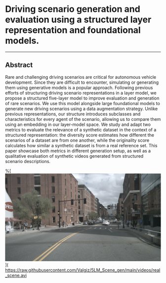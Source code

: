 # Driving scenario generation and evaluation using a structured layer representation and foundational models.
----

## Abstract
Rare and challenging driving scenarios are critical for autonomous vehicle development. Since they are difficult to encounter, simulating or generating them using generative models is a popular approach. Following previous efforts of structuring driving scenario representations in a layer model, we propose a structured five-layer model to improve evaluation and generation of rare scenarios. We use this model alongside large foundational models to generate new driving scenarios using a data augmentation strategy. Unlike previous representations, our structure introduces subclasses and characteristics for every agent of the scenario, allowing us to compare them using an embedding in our layer-model space. We study and adapt two metrics to evaluate the relevance of a synthetic dataset in the context of a structured representation: the diversity score estimates how different the scenarios of a dataset are from one another, while the originality score calculates how similar a synthetic dataset is from a real reference set. This paper showcase both metrics in different generation setup, as well as a qualitative evaluation of synthetic videos generated from structured scenario descriptions.

%[![Watch the video](https://raw.githubusercontent.com/Valgiz/5LM_Scene_gen/main/thumbnails/n008-2018-08-01-15-16-36-0400__CAM_FRONT__1533151603512404.jpg)](
https://raw.githubusercontent.com/Valgiz/5LM_Scene_gen/main/videos/real_scene.avi
